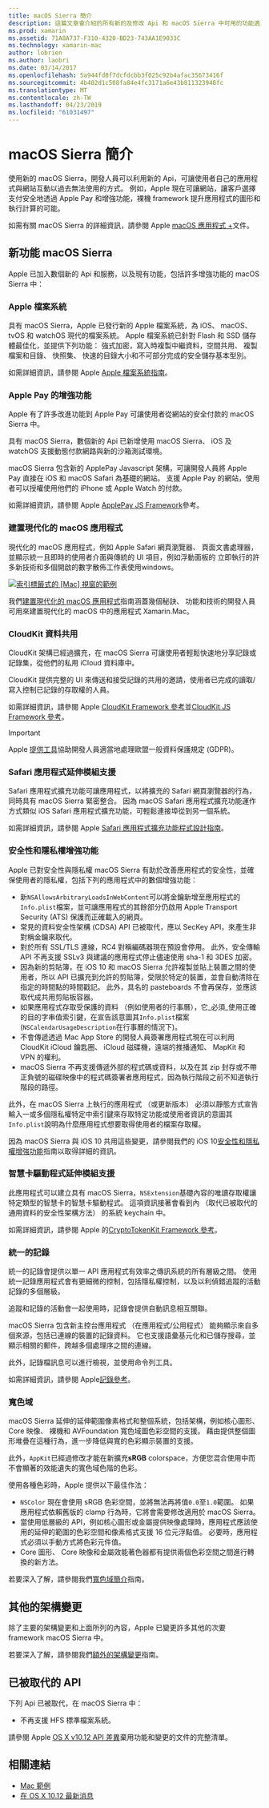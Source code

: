 ```yaml
---
title: macOS Sierra 簡介
description: 這篇文章會介紹的所有新的及修改 Api 和 macOS Sierra 中可用的功能適用於 Xamarin.Mac 開發人員。
ms.prod: xamarin
ms.assetid: 71A8A737-F310-4320-BD23-743AA1E9033C
ms.technology: xamarin-mac
author: lobrien
ms.author: laobri
ms.date: 03/14/2017
ms.openlocfilehash: 5a944fd8f7dcfdcbb3f025c92b4afac35673416f
ms.sourcegitcommit: 4b402d1c508fa84e4fc3171a6e43b811323948fc
ms.translationtype: MT
ms.contentlocale: zh-TW
ms.lasthandoff: 04/23/2019
ms.locfileid: "61031497"
---
```

# <a name="introduction-to-macos-sierra"></a>macOS Sierra 簡介

使用新的 macOS Sierra，開發人員可以利用新的 Api，可讓使用者自己的應用程式與網站互動以過去無法使用的方式。 例如，Apple 現在可讓網站，讓客戶選擇支付安全地透過 Apple Pay 和增強功能，裸機 framework 提升應用程式的圖形和執行計算的可能。 

如需有關 macOS Sierra 的詳細資訊，請參閱 Apple [macOS 應用程式 +](https://developer.apple.com/macos/)文件。

<a name="Whats-New-in-macOS-Sierra" />

## <a name="whats-new-in-macos-sierra"></a>新功能 macOS Sierra

Apple 已加入數個新的 Api 和服務，以及現有功能，包括許多增強功能的 macOS Sierra 中：

<a name="Apple-File-System" />

### <a name="apple-file-system"></a>Apple 檔案系統

具有 macOS Sierra，Apple 已發行新的 Apple 檔案系統，為 iOS、 macOS、 tvOS 和 watchOS 現代的檔案系統。 Apple 檔案系統已針對 Flash 和 SSD 儲存體最佳化，並提供下列功能： 強式加密，寫入時複製中繼資料，空間共用、 複製檔案和目錄、 快照集、 快速的目錄大小和不可部分完成的安全儲存基本型別。

如需詳細資訊，請參閱 Apple [Apple 檔案系統指南](https://developer.apple.com/library/prerelease/content/documentation/FileManagement/Conceptual/APFS_Guide/Introduction/Introduction.html#//apple_ref/doc/uid/TP40016999)。

<a name="Apple-Pay-Enhancements" />

### <a name="apple-pay-enhancements"></a>Apple Pay 的增強功能

Apple 有了許多改進功能到 Apple Pay 可讓使用者從網站的安全付款的 macOS Sierra 中。

具有 macOS Sierra，數個新的 Api 已新增使用 macOS Sierra、 iOS 及 watchOS 支援動態付款網路與新的沙箱測試環境。

macOS Sierra 包含新的 ApplePay Javascript 架構，可讓開發人員將 Apple Pay 直接在 iOS 和 macOS Safari 為基礎的網站。 支援 Apple Pay 的網站，使用者可以授權使用他們的 iPhone 或 Apple Watch 的付款。

如需詳細資訊，請參閱 Apple [ApplePay JS Framework](https://developer.apple.com/reference/applepayjs)參考。

<a name="Building-Modern-macOS-Apps" />

### <a name="building-modern-macos-apps"></a>建置現代化的 macOS 應用程式

現代化的 macOS 應用程式，例如 Apple Safari 網頁瀏覽器、 頁面文書處理器，並顯示統一且即時的使用者介面與傳統的 UI 項目，例如浮動面板的 立即執行的許多新技術和多個開啟的數字散佈工作表使用windows。

[![索引標籤式的 [Mac] 視窗的範例](images/content08.png)](images/content08.png#lightbox)

我們[建置現代化的 macOS 應用程式](~/mac/platform/introduction-to-macos-sierra/modern-cocoa-apps.md)指南涵蓋幾個秘訣、 功能和技術的開發人員可用來建置現代化的 macOS 中的應用程式 Xamarin.Mac。

<a name="CloudKit-Data-Sharing" />

### <a name="cloudkit-data-sharing"></a>CloudKit 資料共用

CloudKit 架構已經過擴充，在 macOS Sierra 可讓使用者輕鬆快速地分享記錄或記錄集，從他們的私用 iCloud 資料庫中。

CloudKit 提供完整的 UI 來傳送和接受記錄的共用的邀請，使用者已完成的讀取/寫入控制已記錄的存取權的人員。

如需詳細資訊，請參閱 Apple [CloudKit Framework 參考](https://developer.apple.com/reference/clockkit)並[CloudKit JS Framework 參考](https://developer.apple.com/reference/cloudkitjs)。

> [!IMPORTANT]
> Apple [提供工具](https://developer.apple.com/support/allowing-users-to-manage-data/)協助開發人員適當地處理歐盟一般資料保護規定 (GDPR)。

<a name="Safari-App-Extensions-Support" />

### <a name="safari-app-extensions-support"></a>Safari 應用程式延伸模組支援

Safari 應用程式擴充功能可讓應用程式，以將擴充的 Safari 網頁瀏覽器的行為，同時具有 macOS Sierra 緊密整合。 因為 macOS Safari 應用程式擴充功能運作方式類似 iOS Safari 應用程式擴充功能，可輕鬆連接埠從到另一個系統。

如需詳細資訊，請參閱 Apple [Safari 應用程式擴充功能程式設計指南](https://developer.apple.com/library/prerelease/content/documentation/NetworkingInternetWeb/Conceptual/SafariAppExtension_PG/index.html#//apple_ref/doc/uid/TP40017319)。

<a name="Security-and-Privacy-Enhancements" />

### <a name="security-and-privacy-enhancements"></a>安全性和隱私權增強功能

Apple 已對安全性與隱私權 macOS Sierra 有助於改善應用程式的安全性，並確保使用者的隱私權，包括下列的應用程式中的數個增強功能：

- 新`NSAllowsArbitraryLoadsInWebContent`可以將金鑰新增至應用程式的`Info.plist`檔案，並可讓應用程式的其餘部分仍啟用 Apple Transport Security (ATS) 保護而正確載入的網頁。
- 常見的資料安全性架構 (CDSA) API 已被取代，應以 SecKey API，來產生非對稱金鑰來取代。
- 對於所有 SSL/TLS 連線，RC4 對稱編碼器現在預設會停用。 此外，安全傳輸 API 不再支援 SSLv3 與建議的應用程式停止儘速使用 sha-1 和 3DES 加密。
- 因為新的剪貼簿，在 iOS 10 和 macOS Sierra 允許複製並貼上裝置之間的使用者，所以 API 已擴充到允許的剪貼簿，受限於特定的裝置，並會自動清除在指定的時間點的時間戳記。 此外，具名的 pasteboards 不會再保存，並應該取代成共用剪貼板容器。
- 如果應用程式存取受保護的資料 （例如使用者的行事曆），它_必須_使用正確的目的字串值索引鍵，在宣告該意圖其`Info.plist`檔案 (`NSCalendarUsageDescription`在行事曆的情況下)。
- 不會傳遞透過 Mac App Store 的開發人員簽署應用程式現在可以利用 CloudKit iCloud 鑰匙圈、 iCloud 磁碟機，遠端的推播通知、 MapKit 和 VPN 的權利。
- macOS Sierra 不再支援傳遞外部的程式碼或資料，以及在其 zip 封存或不帶正負號的磁碟映像中的程式碼簽署者應用程式，因為執行階段之前不知道執行階段的路徑。

此外，在 macOS Sierra 上執行的應用程式 （或更新版本） 必須以靜態方式宣告輸入一或多個隱私權特定中索引鍵來存取特定功能或使用者資訊的意圖其`Info.plist`說明為什麼應用程式想要取得使用者的檔案存取權。

因為 macOS Sierra 與 iOS 10 共用這些變更，請參閱我們的 iOS 10[安全性和隱私權增強功能](~/ios/app-fundamentals/security-privacy.md)指南以取得詳細的資訊。

<a name="Smart-Card-Driver-Extension-Support" />

### <a name="smart-card-driver-extension-support"></a>智慧卡驅動程式延伸模組支援

此應用程式可以建立具有 macOS Sierra，`NSExtension`基礎內容的唯讀存取權讓特定類型的智慧卡的智慧卡驅動程式。 這項資訊接著會看到內 （取代已被取代的通用資料的安全性架構方法） 的系統 keychain 中。

如需詳細資訊，請參閱 Apple 的[CryptoTokenKit Framework 參考](https://developer.apple.com/reference/cryptotokenkit)。

<a name="Unified-Logging" />

### <a name="unified-logging"></a>統一的記錄

統一的記錄會提供以單一 API 應用程式有效率之傳訊系統的所有層級之間。 使用統一記錄應用程式會有更細微的控制，包括隱私權控制，以及以利偵錯追蹤的活動記錄的多個層級。 

追蹤和記錄的活動會一起使用時，記錄會提供自動訊息相互關聯。

macOS Sierra 包含新主控台應用程式 （在應用程式/公用程式） 能夠顯示來自多個來源，包括已連線的裝置的記錄資料。 它也支援語彙基元化和已儲存搜尋，並顯示相關的郵件，跨越多個處理序之間的連線。

此外，記錄檔訊息可以進行檢視，並使用命令列工具。

如需詳細資訊，請參閱 Apple[記錄參考](https://developer.apple.com/reference/os/1891852-logging)。

<a name="Wide-Color" />

### <a name="wide-color"></a>寬色域

macOS Sierra 延伸的延伸範圍像素格式和整個系統，包括架構，例如核心圖形、 Core 映像、 裸機和 AVFoundation 寬色域圖色彩空間的支援。 藉由提供整個圖形堆疊在這種行為，進一步降低與寬的色彩顯示裝置的支援。

此外，`AppKit`已經過修改才能在新擴充**sRGB** colorspace，方便您混合使用中而不會顯著的效能遺失的寬色域色階的色彩。

使用各種色彩時，Apple 提供以下最佳作法：

- `NSColor` 現在會使用 sRGB 色彩空間，並將無法再將值`0.0`至`1.0`範圍。 如果應用程式依賴舊版的 clamp 行為時，它將會需要修改適用於 macOS Sierra。
- 當使用低層級的 API，例如核心圖形或金屬提供映像處理時，應用程式應該使用的延伸的範圍的色彩空間和像素格式支援 16 位元浮點值。 必要時，應用程式必須以手動方式將色彩元件值。
- Core 圖形、 Core 映像和金屬效能著色器都有提供兩個色彩空間之間進行轉換的新方法。

若要深入了解，請參閱我們[寬色域簡介](~/ios/platform/wide-color.md)指南。

<a name="Additional-Framework-Changes" />

## <a name="additional-framework-changes"></a>其他的架構變更

除了主要的架構變更和上面所列的內容，Apple 已變更許多其他的次要 framework macOS Sierra 中。

若要深入了解，請參閱我們[額外的架構變更](~/mac/platform/introduction-to-macos-sierra/additional-framework-changes.md)指南。

<a name="Deprecated-APIs" />

## <a name="deprecated-apis"></a>已被取代的 API

下列 Api 已被取代，在 macOS Sierra 中：

- 不再支援 HFS 標準檔案系統。

請參閱 Apple [OS X v10.12 API 差異](https://developer.apple.com/library/prerelease/content/releasenotes/Miscellaneous/APIDiffsMacOS10_12/index.html)棄用功能和變更的文件的完整清單。

## <a name="related-links"></a>相關連結

- [Mac 範例](https://developer.xamarin.com/samples/mac/)
- [在 OS X 10.12 最新消息](https://developer.apple.com/library/prerelease/content/releasenotes/MacOSX/WhatsNewInOSX/Articles/OSXv10.html#//apple_ref/doc/uid/TP40017145-SW1)
